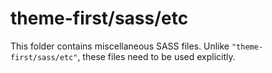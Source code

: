 # theme-first/sass/etc

This folder contains miscellaneous SASS files. Unlike `"theme-first/sass/etc"`, these files
need to be used explicitly.
